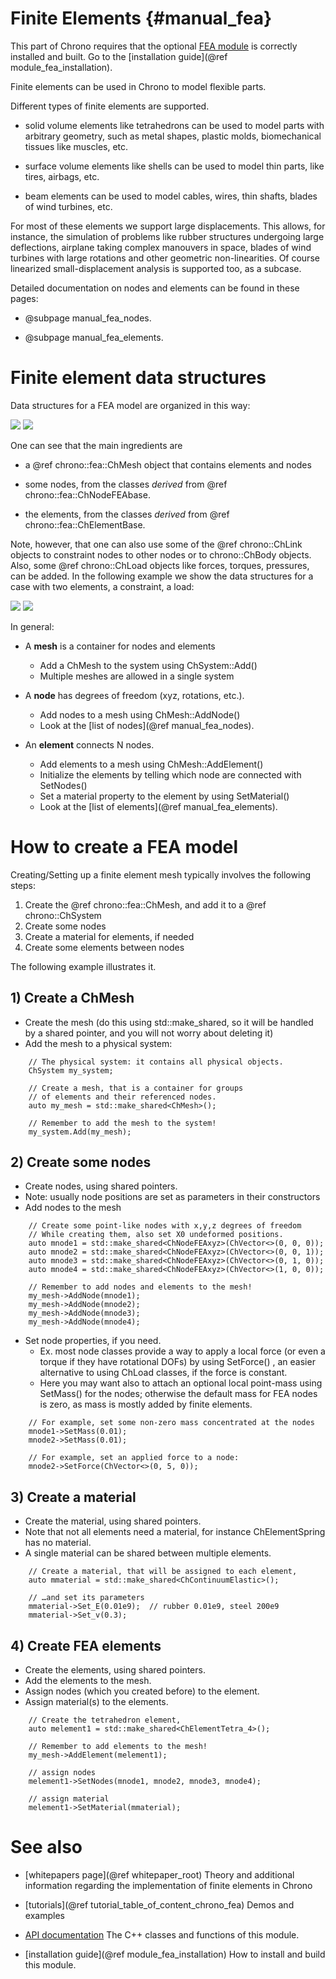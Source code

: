 ﻿
Finite Elements      {#manual_fea}
===============

This part of Chrono requires that the optional [FEA module](group__fea__module.html) is correctly installed and built. 
Go to the [installation guide](@ref module_fea_installation).

Finite elements can be used in Chrono to model flexible parts. 

Different types of finite elements are supported.

- solid volume elements like tetrahedrons can be used to model parts with arbitrary geometry, such as metal shapes, plastic molds, biomechanical tissues like muscles, etc.

- surface volume elements like shells can be used to model thin parts, like tires, airbags, etc.

- beam elements can be used to model cables, wires, thin shafts, blades of wind turbines, etc.

For most of these elements we support large displacements. This allows, for instance, the simulation of problems like rubber structures undergoing 
large deflections, airplane taking complex manouvers in space, blades of wind turbines with large rotations and other geometric non-linearities. 
Of course linearized small-displacement analysis is supported too, as a subcase.


Detailed documentation on nodes and elements can be found in these pages:


* @subpage manual_fea_nodes.


* @subpage manual_fea_elements.




# Finite element data structures

Data structures for a FEA model are organized in this way:

![](http://www.projectchrono.org/assets/manual/fea_data_1a.png) ![](http://www.projectchrono.org/assets/manual/fea_data_1b.png)

One can see that the main ingredients are

- a @ref chrono::fea::ChMesh object that contains elements and nodes

- some nodes, from the classes *derived* from @ref chrono::fea::ChNodeFEAbase. 

- the elements, from the classes *derived* from @ref chrono::fea::ChElementBase. 


Note, however, that one can also use some of the @ref chrono::ChLink objects to constraint nodes to other nodes or to chrono::ChBody objects.
Also, some @ref chrono::ChLoad objects like forces, torques, pressures, can be added. In the following example we show the data structures for
a case with two elements, a constraint, a load:

![](http://www.projectchrono.org/assets/manual/fea_data_2a.png) ![](http://www.projectchrono.org/assets/manual/fea_data_2b.png)


In general:

- A **mesh** is a container for nodes and elements
  - Add a ChMesh to the system using ChSystem::Add()
  - Multiple meshes are allowed in a single system

- A **node** has degrees of freedom (xyz, rotations, etc.). 
  - Add nodes to a mesh using ChMesh::AddNode()
  - Look at the [list of nodes](@ref manual_fea_nodes).

- An **element** connects N nodes. 
  - Add elements to a mesh using ChMesh::AddElement()
  - Initialize the elements by telling which node are connected with SetNodes()
  - Set a material property to the element by using SetMaterial()
  - Look at the [list of elements](@ref manual_fea_elements).


  
# How to create a FEA model 

Creating/Setting up a finite element mesh typically involves the following steps:

1. Create the @ref chrono::fea::ChMesh, and add it to a @ref chrono::ChSystem
2. Create some nodes
3. Create a material for elements, if needed
4. Create some elements between nodes

The following example illustrates it.

## 1) Create a ChMesh 

- Create the mesh (do this using std::make_shared, so it will be handled by a shared pointer, and you will not worry about deleting it)
- Add the mesh to a physical system:

~~~{.cpp}
    // The physical system: it contains all physical objects.
    ChSystem my_system;

    // Create a mesh, that is a container for groups
    // of elements and their referenced nodes.
    auto my_mesh = std::make_shared<ChMesh>();

    // Remember to add the mesh to the system!
    my_system.Add(my_mesh);
~~~

## 2) Create some nodes 

- Create nodes, using shared pointers.
- Note: usually node positions are set as parameters in their constructors
- Add nodes to the mesh

~~~{.cpp}
    // Create some point-like nodes with x,y,z degrees of freedom
    // While creating them, also set X0 undeformed positions.
    auto mnode1 = std::make_shared<ChNodeFEAxyz>(ChVector<>(0, 0, 0));
    auto mnode2 = std::make_shared<ChNodeFEAxyz>(ChVector<>(0, 0, 1));
    auto mnode3 = std::make_shared<ChNodeFEAxyz>(ChVector<>(0, 1, 0));
    auto mnode4 = std::make_shared<ChNodeFEAxyz>(ChVector<>(1, 0, 0));
    
    // Remember to add nodes and elements to the mesh!
    my_mesh->AddNode(mnode1);
    my_mesh->AddNode(mnode2);
    my_mesh->AddNode(mnode3);
    my_mesh->AddNode(mnode4);
~~~

- Set node properties, if you need. 
  - Ex. most node classes provide a way to apply a local force (or even a torque if they have rotational DOFs) by using SetForce() , an easier alternative to using ChLoad classes, if the force is constant.
  - Here you may want also to attach an optional local point-mass using SetMass() for the nodes;  otherwise the default mass for FEA nodes is zero, as mass is mostly added by finite elements.

~~~{.cpp}
    // For example, set some non-zero mass concentrated at the nodes
    mnode1->SetMass(0.01); 
    mnode2->SetMass(0.01); 

    // For example, set an applied force to a node:
    mnode2->SetForce(ChVector<>(0, 5, 0));
~~~

## 3) Create a material

- Create the material, using shared pointers.
- Note that not all elements need a material, for instance ChElementSpring has no material.
- A single material can be shared between multiple elements.

~~~{.cpp}
	// Create a material, that will be assigned to each element,
    auto mmaterial = std::make_shared<ChContinuumElastic>();

    // …and set its parameters
    mmaterial->Set_E(0.01e9);  // rubber 0.01e9, steel 200e9
    mmaterial->Set_v(0.3);
~~~

## 4) Create FEA elements

- Create the elements, using shared pointers.
- Add the elements to the mesh.
- Assign nodes (which you created before) to the element.
- Assign material(s) to the elements.

~~~{.cpp}
	// Create the tetrahedron element, 
    auto melement1 = std::make_shared<ChElementTetra_4>();
    
    // Remember to add elements to the mesh!
    my_mesh->AddElement(melement1);

    // assign nodes
    melement1->SetNodes(mnode1, mnode2, mnode3, mnode4);

    // assign material
    melement1->SetMaterial(mmaterial);
~~~


# See also


- [whitepapers page](@ref whitepaper_root) 
  Theory and additional information regarding the implementation of finite elements in Chrono 

- [tutorials](@ref tutorial_table_of_content_chrono_fea) 
  Demos and examples
  
- [API documentation](group__fea__module.html) 
  The C++ classes and functions of this module.

- [installation guide](@ref module_fea_installation)
  How to install and build this module.




